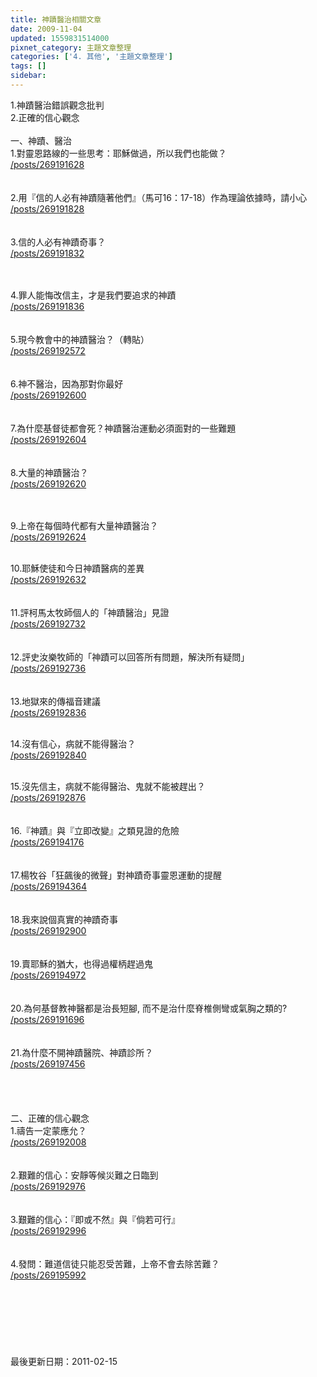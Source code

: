 ```yaml
---
title: 神蹟醫治相關文章
date: 2009-11-04
updated: 1559831514000
pixnet_category: 主題文章整理
categories: ['4. 其他', '主題文章整理']
tags: []
sidebar: 
---
```


<p>1.神蹟醫治錯誤觀念批判<br/>
2.正確的信心觀念<!--more--><br/>
<br/>
一、神蹟、醫治<br/>
1.對靈恩路線的一些思考：耶穌做過，所以我們也能做？<br/>
<a href="/posts/269191628">/posts/269191628</a><br/>
<br/>
<br/>
2.用『信的人必有神蹟隨著他們』（馬可16：17-18）作為理論依據時，請小心<br/>
<a href="/posts/269191828">/posts/269191828</a><br/>
<br/>
<br/>
3.信的人必有神蹟奇事？<br/>
<a href="/posts/269191832">/posts/269191832</a></p>
<p><br/>
<br/>
4.罪人能悔改信主，才是我們要追求的神蹟<br/>
<a href="/posts/269191836">/posts/269191836</a><br/>
<br/>
<br/>
5.現今教會中的神蹟醫治？（轉貼）<br/>
<a href="/posts/269192572">/posts/269192572</a><br/>
<br/>
<br/>
6.神不醫治，因為那對你最好<br/>
<a href="/posts/269192600">/posts/269192600</a><br/>
<br/>
<br/>
7.為什麼基督徒都會死？神蹟醫治運動必須面對的一些難題<br/>
<a href="/posts/269192604">/posts/269192604</a><br/>
<br/>
<br/>
8.大量的神蹟醫治？<br/>
<a href="/posts/269192620">/posts/269192620</a></p>
<p><br/>
<br/>
9.上帝在每個時代都有大量神蹟醫治？<br/>
<a href="/posts/269192624">/posts/269192624</a></p>
<p><br/>
10.耶穌使徒和今日神蹟醫病的差異<br/>
<a href="/posts/269192632">/posts/269192632</a><br/>
<br/>
<br/>
11.評柯馬太牧師個人的「神蹟醫治」見證<br/>
<a href="/posts/269192732">/posts/269192732</a><br/>
<br/>
<br/>
12.評史汝樂牧師的「神蹟可以回答所有問題，解決所有疑問」<br/>
<a href="/posts/269192736">/posts/269192736</a><br/>
<br/>
<br/>
13.地獄來的傳福音建議<br/>
<a href="/posts/269192836">/posts/269192836</a><br/>
 </p>
<p>14.沒有信心，病就不能得醫治？<br/>
<a href="/posts/269192840">/posts/269192840</a><br/>
 </p>
<p>15.沒先信主，病就不能得醫治、鬼就不能被趕出？<br/>
<a href="/posts/269192876">/posts/269192876</a><br/>
<br/>
<br/>
16.『神蹟』與『立即改變』之類見證的危險<br/>
<a href="/posts/269194176">/posts/269194176</a><br/>
<br/>
<br/>
17.楊牧谷「狂飆後的微聲」對神蹟奇事靈恩運動的提醒<br/>
<a href="/posts/269194364">/posts/269194364</a><br/>
<br/>
<br/>
18.我來說個真實的神蹟奇事<br/>
<a href="/posts/269192900">/posts/269192900</a><br/>
<br/>
<br/>
19.賣耶穌的猶大，也得過權柄趕過鬼<br/>
<a href="/posts/269194972">/posts/269194972</a><br/>
<br/>
<br/>
20.為何基督教神醫都是治長短腳, 而不是治什麼脊椎側彎或氣胸之類的?<br/>
<a href="/posts/269191696">/posts/269191696</a><br/>
<br/>
<br/>
21.為什麼不開神蹟醫院、神蹟診所？<br/>
<a href="/posts/269197456">/posts/269197456</a><br/>
<br/>
<br/>
<br/>
<br/>
二、正確的信心觀念<br/>
1.禱告一定蒙應允？<br/>
<a href="/posts/269192008">/posts/269192008</a><br/>
<br/>
<br/>
2.艱難的信心：安靜等候災難之日臨到<br/>
<a href="/posts/269192976">/posts/269192976</a><br/>
<br/>
<br/>
3.艱難的信心：『即或不然』與『倘若可行』<br/>
<a href="/posts/269192996">/posts/269192996</a><br/>
<br/>
<br/>
4.發問：難道信徒只能忍受苦難，上帝不會去除苦難？<br/>
<a href="/posts/269195992">/posts/269195992</a><br/>
<br/>
<br/>
<br/>
<br/>
<br/>
<br/>
<br/>
最後更新日期：2011-02-15</p>
